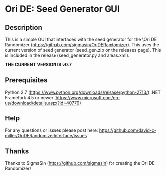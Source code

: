# Ori DE: Seed Generator GUI

## Description
This is a simple GUI that interfaces with the seed generator for the 
\Ori DE Randomizer (https://github.com/sigmasin/OriDERandomizer). This 
uses the current version of seed generator (seed_gen.zip on the 
releases page). This is included in the release (seed_generator.py and 
areas.xml).

**THE CURRENT VERSION IS v0.7**

## Prerequisites
Python 2.7 (https://www.python.org/downloads/release/python-2713/)
.NET Framefork 4.5 or newer (https://www.microsoft.com/en-us/download/details.aspx?id=40779)

## Help
For any questions or issues please post here:
https://github.com/david-c-miller/OriDERandomizerInterface/issues 

## Thanks

Thanks to SigmaSin (https://github.com/sigmasin) for creating the Ori DE 
Randomizer!